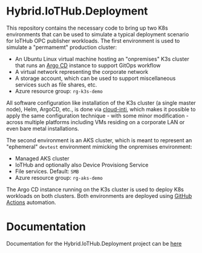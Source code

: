 # Hybrid.IoTHub.Deployment
This repository contains the necessary code to bring up two K8s environments that can be used to simulate a typical deployment scenario for IoTHub OPC publisher workloads.  The first environment is used to simulate a "permamemt" production cluster:

* An Ubuntu Linux virtual machine hosting an "onpremises" K3s cluster that runs an [Argo CD](https://argo-cd.readthedocs.io/en/stable/) instance to support GitOps workflow
* A virtual network representing the corporate network
* A storage account, which can be used to support miscellaneous services such as file shares, etc.
* Azure resource group: `rg-k3s-demo`

All software configuration like installation of the K3s cluster (a single master node), Helm, ArgoCD, etc., is done via [cloud-inti](https://cloudinit.readthedocs.io/en/latest/), which makes it possible to apply the same configuration technique - with some minor modification - across multiple platforms including VMs residing on a corporate LAN or even bare metal installations.

The second environment is an AKS cluster, which is meant to represent an "ephemeral" `devtest` environment mimicking the onpremises environment:

* Managed AKS cluster
* IoTHub and optionally also Device Provisiong Service
* File services.  Default: `SMB`
* Azure resource group: `rg-aks-demo`

The Argo CD instance running on the K3s cluster is used to deploy K8s workloads on both clusters.  Both environments are deployed using [GitHub Actions](https://docs.github.com/en/actions) automation.

# Documentation
Documentation for the Hybrid.IoTHub.Deployment project can be [here](docs/introduction.md)